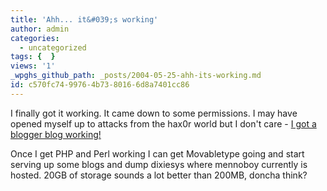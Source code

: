 ```yaml
---
title: 'Ahh... it&#039;s working'
author: admin
categories:
  - uncategorized
tags: {  }
views: '1'
_wpghs_github_path: _posts/2004-05-25-ahh-its-working.md
id: c570fc74-9976-4b73-8016-6d8a7401cc86
---
```

<p>I finally got it working.  It came down to some permissions.  I may have opened myself up to attacks from the hax0r world but I don't care - <a href="http://chrisenns.isa-geek.com">I got a blogger blog working!</a></p>
<p>Once I get PHP and Perl working I can get Movabletype going and start serving up some blogs and dump dixiesys where mennoboy currently is hosted.  20GB of storage sounds a lot better than 200MB, doncha think?</p>

